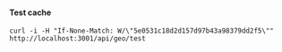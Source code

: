 
#### Test cache 

`curl -i -H "If-None-Match: W/\"5e0531c18d2d157d97b43a98379dd2f5\"" http://localhost:3001/api/geo/test`
